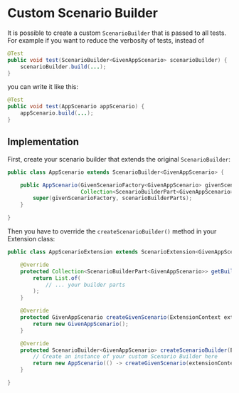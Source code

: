 # Custom Scenario Builder

It is possible to create a custom `ScenarioBuilder` that is passed to all tests. For example if you want to reduce the
verbosity of tests, instead of

```java
@Test
public void test(ScenarioBuilder<GivenAppScenario> scenarioBuilder) {
    scenarioBuilder.build(...);
}
```

you can write it like this:

```java
@Test
public void test(AppScenario appScenario) {
    appScenario.build(...);
}
```

## Implementation

First, create your scenario builder that extends the original `ScenarioBuilder`:

```java
public class AppScenario extends ScenarioBuilder<GivenAppScenario> {

    public AppScenario(GivenScenarioFactory<GivenAppScenario> givenScenarioFactory,
                       Collection<ScenarioBuilderPart<GivenAppScenario>> scenarioBuilderParts) {
        super(givenScenarioFactory, scenarioBuilderParts);
    }

}
```

Then you have to override the `createScenarioBuilder()` method in your Extension class:

```java
public class AppScenarioExtension extends ScenarioExtension<GivenAppScenario> {

    @Override
    protected Collection<ScenarioBuilderPart<GivenAppScenario>> getBuilderParts(ExtensionContext extensionContext) {
        return List.of(
            // ... your builder parts
        );
    }

    @Override
    protected GivenAppScenario createGivenScenario(ExtensionContext extensionContext) {
        return new GivenAppScenario();
    }

    @Override
    protected ScenarioBuilder<GivenAppScenario> createScenarioBuilder(ExtensionContext extensionContext) {
        // Create an instance of your custom Scenario Builder here
        return new AppScenario(() -> createGivenScenario(extensionContext), getBuilderParts(extensionContext));
    }

}
```
